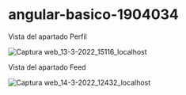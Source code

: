 # angular-basico-1904034

Vista del apartado Perfil

![Captura web_13-3-2022_15116_localhost](https://user-images.githubusercontent.com/62321351/158099638-806ad29d-e9f6-4099-b10a-4775169dad90.jpeg)

Vista del apartado Feed

![Captura web_14-3-2022_12432_localhost](https://user-images.githubusercontent.com/62321351/158233917-062719ed-51b6-4e88-9f8e-06b2ee1725f5.jpeg)


